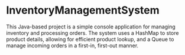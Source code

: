 # InventoryManagementSystem
This Java-based project is a simple console application for managing inventory and processing orders. The system uses a HashMap to store product details, allowing for efficient product lookup, and a Queue to manage incoming orders in a first-in, first-out manner.
